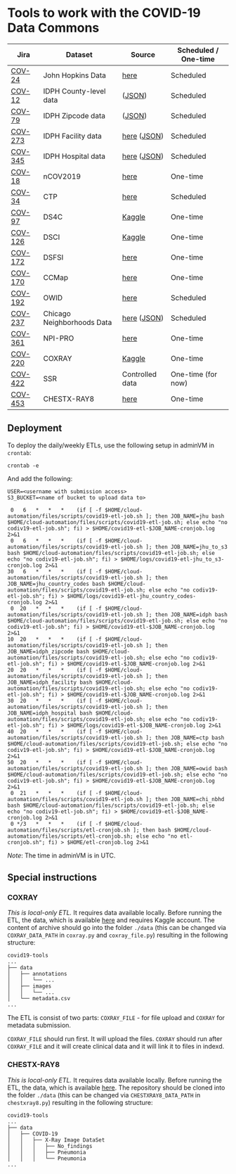 # Tools to work with the COVID-19 Data Commons

| Jira | Dataset | Source | Scheduled / One-time |
| --- | --- | --- | --- |
| [COV-24][cov-24] | John Hopkins Data | [here][jhu] | Scheduled |
| [COV-12][cov-12] | IDPH County-level data | ([JSON][idph-county-json]) | Scheduled |
| [COV-79][cov-79] | IDPH Zipcode data| ([JSON][idph-zipcode-json]) | Scheduled |
| [COV-273][cov-273] | IDPH Facility data | [here][idph-facility] ([JSON][idph-facility-json]) | Scheduled |
| [COV-345][cov-345] | IDPH Hospital data | [here][idph-hospital] ([JSON][idph-hospital-json]) | Scheduled |
| [COV-18][cov-18] | nCOV2019 | [here][ncov2019] | One-time |
| [COV-34][cov-34] | CTP | [here][ctp] | Scheduled |
| [COV-97][cov-97] | DS4C | [Kaggle][ds4c] | One-time |
| [COV-126][cov-126] | DSCI | [Kaggle][dsci] | One-time |
| [COV-172][cov-172] | DSFSI | [here][dsfsi] | One-time |
| [COV-170][cov-170] | CCMap | [here][ccmap] | One-time |
| [COV-192][cov-192] | OWID | [here][owid] | Scheduled |
| [COV-237][cov-237] | Chicago Neighborhoods Data | [here][chi-nbhd] ([JSON][chi-nbhd-json]) | Scheduled |
| [COV-361][cov-361] | NPI-PRO | [here][npi-pro] | One-time |
| [COV-220][cov-220] | COXRAY | [Kaggle][coxray] | One-time |
| [COV-422][cov-422] | SSR | Controlled data | One-time (for now) |
| [COV-453][cov-453] | CHESTX-RAY8 | [here][chestxray8] | One-time |

## Deployment

To deploy the daily/weekly ETLs, use the following setup in adminVM in `crontab`:
```
crontab -e
```

And add the following:

```
USER=<username with submission access>
S3_BUCKET=<name of bucket to upload data to>

 0   6   *   *   *    (if [ -f $HOME/cloud-automation/files/scripts/covid19-etl-job.sh ]; then JOB_NAME=jhu bash $HOME/cloud-automation/files/scripts/covid19-etl-job.sh; else echo "no codiv19-etl-job.sh"; fi) > $HOME/covid19-etl-$JOB_NAME-cronjob.log 2>&1
 0   6   *   *   *    (if [ -f $HOME/cloud-automation/files/scripts/covid19-etl-job.sh ]; then JOB_NAME=jhu_to_s3 bash $HOME/cloud-automation/files/scripts/covid19-etl-job.sh; else echo "no codiv19-etl-job.sh"; fi) > $HOME/logs/covid19-etl-jhu_to_s3-cronjob.log 2>&1
30   6   *   *   *    (if [ -f $HOME/cloud-automation/files/scripts/covid19-etl-job.sh ]; then JOB_NAME=jhu_country_codes bash $HOME/cloud-automation/files/scripts/covid19-etl-job.sh; else echo "no codiv19-etl-job.sh"; fi) > $HOME/logs/covid19-etl-jhu_country_codes-cronjob.log 2>&1
 0  20   *   *   *    (if [ -f $HOME/cloud-automation/files/scripts/covid19-etl-job.sh ]; then JOB_NAME=idph bash $HOME/cloud-automation/files/scripts/covid19-etl-job.sh; else echo "no codiv19-etl-job.sh"; fi) > $HOME/covid19-etl-$JOB_NAME-cronjob.log 2>&1
10  20   *   *   *    (if [ -f $HOME/cloud-automation/files/scripts/covid19-etl-job.sh ]; then JOB_NAME=idph_zipcode bash $HOME/cloud-automation/files/scripts/covid19-etl-job.sh; else echo "no codiv19-etl-job.sh"; fi) > $HOME/covid19-etl-$JOB_NAME-cronjob.log 2>&1
20  20   *   *   *    (if [ -f $HOME/cloud-automation/files/scripts/covid19-etl-job.sh ]; then JOB_NAME=idph_facility bash $HOME/cloud-automation/files/scripts/covid19-etl-job.sh; else echo "no codiv19-etl-job.sh"; fi) > $HOME/covid19-etl-$JOB_NAME-cronjob.log 2>&1
30  20   *   *   *    (if [ -f $HOME/cloud-automation/files/scripts/covid19-etl-job.sh ]; then JOB_NAME=idph_hospital bash $HOME/cloud-automation/files/scripts/covid19-etl-job.sh; else echo "no codiv19-etl-job.sh"; fi) > $HOME/logs/covid19-etl-$JOB_NAME-cronjob.log 2>&1
40  20   *   *   *    (if [ -f $HOME/cloud-automation/files/scripts/covid19-etl-job.sh ]; then JOB_NAME=ctp bash $HOME/cloud-automation/files/scripts/covid19-etl-job.sh; else echo "no codiv19-etl-job.sh"; fi) > $HOME/covid19-etl-$JOB_NAME-cronjob.log 2>&1
50  20   *   *   *    (if [ -f $HOME/cloud-automation/files/scripts/covid19-etl-job.sh ]; then JOB_NAME=owid bash $HOME/cloud-automation/files/scripts/covid19-etl-job.sh; else echo "no codiv19-etl-job.sh"; fi) > $HOME/covid19-etl-$JOB_NAME-cronjob.log 2>&1
 0  21   *   *   *    (if [ -f $HOME/cloud-automation/files/scripts/covid19-etl-job.sh ]; then JOB_NAME=chi_nbhd bash $HOME/cloud-automation/files/scripts/covid19-etl-job.sh; else echo "no codiv19-etl-job.sh"; fi) > $HOME/covid19-etl-$JOB_NAME-cronjob.log 2>&1
 0 */3   *   *   *    (if [ -f $HOME/cloud-automation/files/scripts/etl-cronjob.sh ]; then bash $HOME/cloud-automation/files/scripts/etl-cronjob.sh; else echo "no etl-cronjob.sh"; fi) > $HOME/etl-cronjob.log 2>&1
```

*Note*: The time in adminVM is in UTC.

## Special instructions

### COXRAY

*This is local-only ETL.*
It requires data available locally.
Before running the ETL, the data, which is available [here](https://www.kaggle.com/bachrr/covid-chest-xray) and requires Kaggle account.
The content of archive should go into the folder `./data` (this can be changed via `COXRAY_DATA_PATH` in `coxray.py` and `coxray_file.py`) resulting in the following structure:

```
covid19-tools
...
├── data
│   ├── annotations
│   │   └── ...
│   ├── images
│   │   └── ...
│   └── metadata.csv
...
```

The ETL is consist of two parts: `COXRAY_FILE` - for file upload and `COXRAY` for metadata submission.

`COXRAY_FILE` should run first. It will upload the files.
`COXRAY` should run after `COXRAY_FILE` and it will create clinical data and it will link it to files in indexd.

### CHESTX-RAY8

*This is local-only ETL.*
It requires data available locally.
Before running the ETL, the data, which is available [here][chestxray8].
The repository should be cloned into the folder `./data` (this can be changed via `CHESTXRAY8_DATA_PATH` in `chestxray8.py`) resulting in the following structure:

```
covid19-tools
...
├── data
│   ├── COVID-19
│   │   ├── X-Ray Image DataSet
│   │   │   ├── No_findings
│   │   │   ├── Pneumonia
│   │   │   └── Pneumonia
...
```


  [chi-nbhd]: https://covid19neighborhoods.southsideweekly.com/
  [chi-nbhd-json]: https://covid19neighborhoods.southsideweekly.com/page-data/index/page-data.json
  [jhu]: https://github.com/CSSEGISandData/COVID-19/tree/master/csse_covid_19_data/csse_covid_19_time_series
  [idph-county-json]: http://www.dph.illinois.gov/sitefiles/COVIDTestResults.json?nocache=1
  [idph-zipcode-json]: http://dph.illinois.gov/sitefiles/COVIDZip.json?nocache=1
  [idph-facility]: https://dph.illinois.gov/covid19/long-term-care-facility-outbreaks-covid-19
  [idph-facility-json]: https://dph.illinois.gov/sitefiles/COVIDLTC.json?nocache=1
  [idph-hospital]: http://www.dph.illinois.gov/covid19/hospitalization-utilization
  [idph-hospital-json]: https://dph.illinois.gov/sitefiles/COVIDHospitalRegions.json
  [ds4c]: https://www.kaggle.com/kimjihoo/coronavirusdataset#PatientInfo.csv
  [dsci]: https://www.kaggle.com/ardisragen/indonesia-coronavirus-cases
  [dsfsi]: https://github.com/dsfsi/covid19africa/tree/master/data/line_lists
  [owid]: https://github.com/owid/covid-19-data/blob/master/public/data/testing/covid-testing-latest-data-source-details.csv
  [coxray]: https://www.kaggle.com/bachrr/covid-chest-xray
  [chestxray8]: https://github.com/muhammedtalo/COVID-19
  [ccmap]: https://github.com/covidcaremap/covid19-healthsystemcapacity/tree/master/data/published
  [ctp]: https://covidtracking.com/data
  [npi-pro]: https://www.arcgis.com/home/item.html?id=7e80baf1773e4fd9b44fe9fb054677db
  [ncov2019]: https://www.kaggle.com/sudalairajkumar/novel-corona-virus-2019-dataset?select=COVID19_line_list_data.csv
  [cov-12]: https://occ-data.atlassian.net/browse/COV-12
  [cov-18]: https://occ-data.atlassian.net/browse/COV-18
  [cov-24]: https://occ-data.atlassian.net/browse/COV-24
  [cov-34]: https://occ-data.atlassian.net/browse/COV-34
  [cov-79]: https://occ-data.atlassian.net/browse/COV-79
  [cov-97]: https://occ-data.atlassian.net/browse/COV-97
  [cov-126]: https://occ-data.atlassian.net/browse/COV-126
  [cov-170]: https://occ-data.atlassian.net/browse/COV-170
  [cov-172]: https://occ-data.atlassian.net/browse/COV-172
  [cov-192]: https://occ-data.atlassian.net/browse/COV-192
  [cov-220]: https://occ-data.atlassian.net/browse/COV-220
  [cov-237]: https://occ-data.atlassian.net/browse/COV-237
  [cov-273]: https://occ-data.atlassian.net/browse/COV-273
  [cov-345]: https://occ-data.atlassian.net/browse/COV-345
  [cov-361]: https://occ-data.atlassian.net/browse/COV-361
  [cov-422]: https://occ-data.atlassian.net/browse/COV-422
  [cov-453]: https://occ-data.atlassian.net/browse/COV-453
